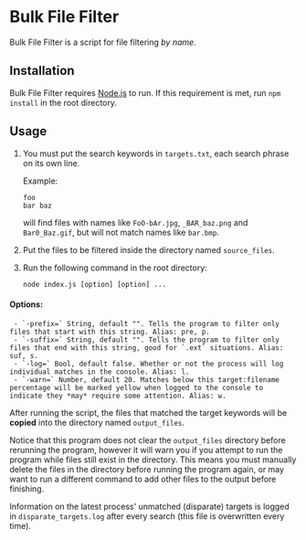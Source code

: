 # Bulk File Filter

Bulk File Filter is a script for file filtering *by name*.

## Installation

Bulk File Filter requires [Node.js](https://nodejs.org/) to run.
If this requirement is met, run `npm install` in the root directory.

## Usage

1. You must put the search keywords in `targets.txt`, each search phrase on its own line.

    Example:
    ```
    foo
    bar baz
    ```
    
    will find files with names like `FoO-bAr.jpg`, `_BAR_baz.png` and `Bar0_Baz.gif`,
    but will not match names like `bar.bmp`.

2. Put the files to be filtered inside the directory named `source_files`.

3. Run the following command in the root directory:
    
    `node index.js [option] [option] ...`

#### Options:
     - `-prefix=` String, default "". Tells the program to filter only files that start with this string. Alias: pre, p.
     - `-suffix=` String, default "". Tells the program to filter only files that end with this string, good for `.ext` situations. Alias: suf, s.
     - `-log=` Bool, default false. Whether or not the process will log individual matches in the console. Alias: l.
     - `-warn=` Number, default 20. Matches below this target:filename percentage will be marked yellow when logged to the console to indicate they *may* require some attention. Alias: w.

After running the script, the files that matched the target keywords will be **copied** into the directory named `output_files`.

Notice that this program does not clear the `output_files` directory before rerunning the program,
however it will warn you if you attempt to run the program while files still exist in the directory.
This means you must manually delete the files in the directory before running the program again,
or may want to run a different command to add other files to the output before finishing.

Information on the latest process' unmatched (disparate) targets is logged in `disparate_targets.log` after every search (this file is overwritten every time).
